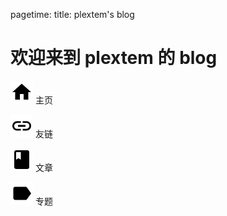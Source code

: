 pagetime:
title: plextem's blog

# 欢迎来到 **plextem** 的 **blog** 

[![](./images/home.png)](https://plextem.github.io/blog/) 主页  
  
[![](./images/link.png)](https://plextem.github.io/blog/links/) 友链  
  
[![](./images/book.png)](https://plextem.github.io/blog/prac/bzoj/bz1053/) 文章  
  
[![](./images/label.png)](https://plextem.github.io/blog/articles/fractional-programming/fp/) 专题  

